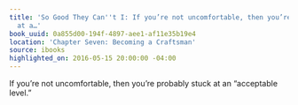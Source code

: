 ```yaml
---
title: 'So Good They Can''t I: If you’re not uncomfortable, then you’re probably stuck
  at a…'
book_uuid: 0a855d00-194f-4897-aee1-af11e35b19e4
location: 'Chapter Seven: Becoming a Craftsman'
source: ibooks
highlighted_on: 2016-05-15 20:00:00 -04:00
---
```


If you’re not uncomfortable, then you’re probably stuck at an “acceptable level.”